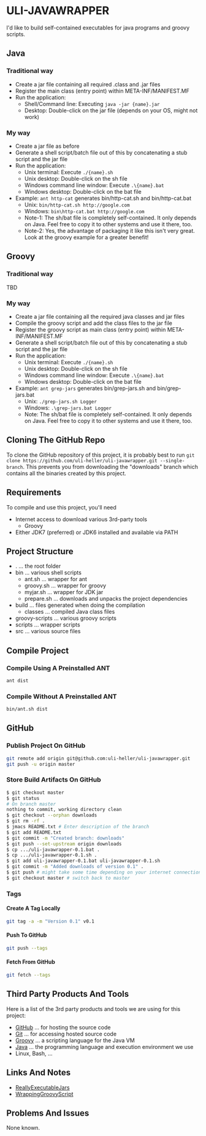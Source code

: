 ULI-JAVAWRAPPER
===============

I'd like to build self-contained executables for java programs and groovy scripts.

Java
----

### Traditional way

* Create a jar file containing all required .class and .jar files
* Register the main class (entry point) within META-INF/MANIFEST.MF
* Run the application:
    * Shell/Command line: Executing `java -jar {name}.jar`
    * Desktop: Double-click on the jar file (depends on your OS, might not work)

### My way

* Create a jar file as before
* Generate a shell script/batch file out of this by concatenating a stub script and the jar file
* Run the application:
    * Unix terminal: Execute `./{name}.sh`
    * Unix desktop: Double-click on the sh file
    * Windows command line window: Execute `.\{name}.bat`
    * Windows desktop: Double-click on the bat file
* Example: `ant http-cat` generates bin/http-cat.sh and bin/http-cat.bat
    * Unix: `bin/http-cat.sh http://google.com`
    * Windows: `bin\http-cat.bat http://google.com`
    * Note-1: The sh/bat file is completely self-contained. It only depends on Java. Feel free to copy it to other systems and use it there, too.
    * Note-2: Yes, the advantage of packaging it like this isn't very great. Look at the groovy example for a greater benefit!

Groovy
------

### Traditional way

TBD

### My way

* Create a jar file containing all the required java classes and jar files
* Compile the groovy script and add the class files to the jar file
* Register the groovy script as main class (entry point) within META-INF/MANIFEST.MF
* Generate a shell script/batch file out of this by concatenating a stub script and the jar file
* Run the application:
    * Unix terminal: Execute `./{name}.sh`
    * Unix desktop: Double-click on the sh file
    * Windows command line window: Execute `.\{name}.bat`
    * Windows desktop: Double-click on the bat file
* Example: `ant grep-jars` generates bin/grep-jars.sh and bin/grep-jars.bat
    * Unix: `./grep-jars.sh Logger`
    * Windows: `.\grep-jars.bat Logger`
    * Note: The sh/bat file is completely self-contained. It only depends on Java. Feel free to copy it to other systems and use it there, too.

Cloning The GitHub Repo
-----------------------

To clone the GitHub repository of this project, it is probably best to run `git clone https://github.com/uli-heller/uli-javawrapper.git --single-branch`. This prevents you from downloading the "downloads" branch which contains all the binaries created by this project.

Requirements
------------

To compile and use this project, you'll need

* Internet access to download various 3rd-party tools
    * Groovy
* Either JDK7 (preferred) or JDK6 installed and available via PATH

Project Structure
-----------------

* . ... the root folder
* bin ... various shell scripts
    * ant.sh ... wrapper for ant
    * groovy.sh ... wrapper for groovy
    * myjar.sh ... wrapper for JDK jar
    * prepare.sh ... downloads and unpacks the project dependencies
* build ... files generated when doing the compilation
    * classes ... compiled Java class files
* groovy-scripts ... various groovy scripts
* scripts ... wrapper scripts
* src ... various source files


Compile Project
---------------

### Compile Using A Preinstalled ANT

```sh
ant dist
```

### Compile Without A Preinstalled ANT

```sh
bin/ant.sh dist
```

GitHub
------

### Publish Project On GitHub

```sh
git remote add origin git@github.com:uli-heller/uli-javawrapper.git
git push -u origin master
```

### Store Build Artifacts On GitHub

```sh
$ git checkout master
$ git status
# On branch master
nothing to commit, working directory clean
$ git checkout --orphan downloads
$ git rm -rf .
$ jmacs README.txt # Enter description of the branch
$ git add README.txt
$ git commit -m "Created branch: downloads"
$ git push --set-upstream origin downloads
$ cp .../uli-javawrapper-0.1.bat .
$ cp .../uli-javawrapper-0.1.sh .
$ git add uli-javawrapper-0.1.bat uli-javawrapper-0.1.sh
$ git commit -m "Added downloads of version 0.1" .
$ git push # might take some time depending on your internet connection bandwidth
$ git checkout master # switch back to master
```

### Tags

#### Create A Tag Locally

```sh
git tag -a -m "Version 0.1" v0.1
```

#### Push To GitHub

```sh
git push --tags
```

#### Fetch From GitHub

```sh
git fetch --tags
```

Third Party Products And Tools
------------------------------

Here is a list of the 3rd party products and tools we are using for this project:

* [GitHub](http://github.com) ... for hosting the source code
* [Git](http://git-scm.org) ... for accessing hosted source code
* [Groovy](http://groovy.codehaus.org) ... a scripting language for the Java VM
* [Java](http://java.oracle.com) ... the programming language and execution environment we use
* Linux, Bash, ...

Links And Notes
---------------

* [ReallyExecutableJars](http://skife.org/java/unix/2011/06/20/really_executable_jars.html)
* [WrappingGroovyScript](http://groovy.codehaus.org/WrappingGroovyScript)

Problems And Issues
-------------------

None known.
